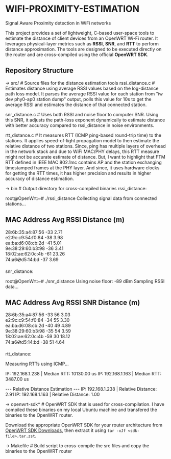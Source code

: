 # WIFI-PROXIMITY-ESTIMATION
Signal Aware Proximity detection in WiFi networks

This project provides a set of lightweight, C-based user-space tools to estimate the distance of client devices from an OpenWRT Wi-Fi router. It leverages physical-layer metrics such as **RSSI**, **SNR**, and **RTT** to perform distance approximation. The tools are designed to be executed directly on the router and are cross-compiled using the official **OpenWRT SDK**.

## Repository Structure
-> src/ # Source files for the distance estimation tools
rssi_distance.c # Estimates distance using average RSSI values based on the log-distance path loss model. It parses the average RSSI value for each station from "iw dev phy0-ap0 station dump" output, polls this value for 10s to get the average RSSI and estimates the distance of that connected station.

snr_distance.c # Uses both RSSI and noise floor to computer SNR. Using this SNR, it adjusts the path-loss exponent dynamically to estimate distance with better accuracy compared to rssi_distance in noise environments.

rtt_distance.c # It measures RTT (ICMP ping-based round-trip time) to the stations. It applies speed-of-light propagation model to then estimate the relative distance of two stations. Since, ping has multiple layers of overhead in the network stack and due to WiFi MAC/PHY delays, this RTT measure might not be accurate estimate of distance. But, I want to highlight that FTM RTT defined in IEEE MAC 802.1mc contains AP and the station exchanging timestamped frames at the PHY layer. And since, it uses hardware clocks for getting the RTT times, it has higher precision and results in higher accuracy of distance estimation.

-> bin # Output directory for cross-compiled binaries
rssi_distance:

root@OpenWrt:~# ./rssi_distance 
Collecting signal data from connected stations...

MAC Address          Avg RSSI     Distance (m)
---------------------------------------------------
28:6b:35:a4:87:56    -33          2.71      
e2:9c:c9:54:f0:84    -38          3.98      
ea:ba:d6:08:cb:2d    -41          5.01      
9e:38:29:60:b3:98    -36          3.41      
18:02:ae:62:0c:4b    -61          23.26     
74:a6:cd:d5:14:bd    -37          3.69

snr_distance:

root@OpenWrt:~# ./snr_distance 
Using noise floor: -89 dBm
Sampling RSSI data...

MAC Address          Avg RSSI   SNR    Distance (m)
---------------------------------------------------------------
28:6b:35:a4:87:56    -33        56     3.03      
e2:9c:c9:54:f0:84    -34        55     3.30      
ea:ba:d6:08:cb:2d    -40        49     4.89      
9e:38:29:60:b3:98    -35        54     3.59      
18:02:ae:62:0c:4b    -59        30     18.12     
74:a6:cd:d5:14:bd    -38        51     4.64

rtt_distance:

Measuring RTTs using ICMP...

IP: 192.168.1.238 | Median RTT: 10130.00 us 
IP: 192.168.1.163 | Median RTT: 3487.00 us 

--- Relative Distance Estimation ---
IP: 192.168.1.238 | Relative Distance: 2.91
IP: 192.168.1.163 | Relative Distance: 1.00

-> openwrt-sdk* # OpenWRT SDK that is used for cross-compilation. I have compiled these binaries on my local Ubuntu machine and transfered the binaries to the OpenWRT router.

Download the appropriate OpenWRT SDK for your router architecture from [OpenWRT SDK Downloads](https://downloads.openwrt.org/), then extract it using `tar -xJf <sdk-file>.tar.zst`.

-> Makefile # Build script to cross-compile the src files and copy the binaries to the OpenWRT router
